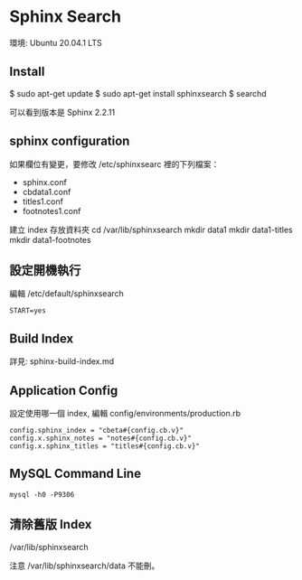 # Sphinx Search

環境: Ubuntu 20.04.1 LTS

## Install

$ sudo apt-get update
$ sudo apt-get install sphinxsearch
$ searchd

可以看到版本是 Sphinx 2.2.11

## sphinx configuration

如果欄位有變更，要修改 /etc/sphinxsearc 裡的下列檔案：

* sphinx.conf
* cbdata1.conf
* titles1.conf
* footnotes1.conf

建立 index 存放資料夾
    cd /var/lib/sphinxsearch
    mkdir data1
    mkdir data1-titles
    mkdir data1-footnotes

## 設定開機執行

編輯 /etc/default/sphinxsearch

    START=yes

## Build Index

詳見: sphinx-build-index.md

## Application Config

設定使用哪一個 index, 編輯 config/environments/production.rb

    config.sphinx_index = "cbeta#{config.cb.v}"
    config.x.sphinx_notes = "notes#{config.cb.v}"
    config.x.sphinx_titles = "titles#{config.cb.v}"

## MySQL Command Line

    mysql -h0 -P9306

## 清除舊版 Index

/var/lib/sphinxsearch

注意 /var/lib/sphinxsearch/data 不能刪。
